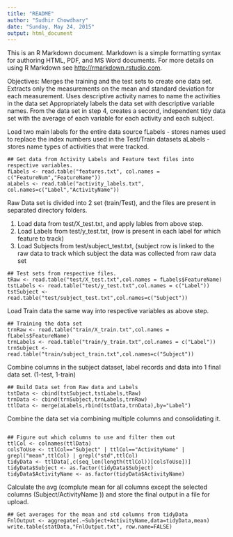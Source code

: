 ```yaml
---
title: "README"
author: "Sudhir Chowdhary"
date: "Sunday, May 24, 2015"
output: html_document
---
```


This is an R Markdown document. Markdown is a simple formatting syntax for authoring HTML, PDF, and MS Word documents. For more details on using R Markdown see <http://rmarkdown.rstudio.com>.

Objectives:
Merges the training and the test sets to create one data set.
Extracts only the measurements on the mean and standard deviation for each measurement.
Uses descriptive activity names to name the activities in the data set
Appropriately labels the data set with descriptive variable names.
From the data set in step 4, creates a second, independent tidy data set with the average of each variable for each activity and each subject.


Load two main labels for the entire data source
fLabels - stores names used to replace the index numbers used in the Test/Train datasets
aLabels - stores name types of activities that were tracked.


```{r}
## Get data from Activity Labels and Feature text files into respective variables.
fLabels <- read.table("features.txt", col.names = c("FeatureNum","FeatureName"))
aLabels <- read.table("activity_labels.txt", col.names=c("Label","ActivityName"))
```

Raw Data set is divided into 2 set (train/Test), and the files are present in separated directory folders.
1. Load data from test/X_test.txt, and apply lables from above step.
2. Load Labels from test/y_test.txt, (row is present in each label for which feature to track)
3. Load Subjects from test/subject_test.txt, (subject row is linked to the raw data to track which subject the data was collected from raw data set

```{r}
## Test sets from respective files.
tRaw <- read.table("test/X_test.txt",col.names = fLabels$FeatureName)
tstLabels <- read.table("test/y_test.txt",col.names = c("Label"))
tstSubject <- read.table("test/subject_test.txt",col.names=c("Subject"))
```
Load Train data the same way into respective variables as above step.

```{r}
## Training the data set
trnRaw <- read.table("train/X_train.txt",col.names = fLabels$FeatureName)
trnLabels <- read.table("train/y_train.txt",col.names = c("Label"))
trnSubject <- read.table("train/subject_train.txt",col.names=c("Subject"))
```

Combine columns in the subject dataset, label records and data into 1 final data set. (1-test, 1-train)
          
```{r}
## Build Data set from Raw data and Labels
tstData <- cbind(tstSubject,tstLabels,tRaw)
trnData <- cbind(trnSubject,trnLabels,trnRaw)
ttlData <- merge(aLabels,rbind(tstData,trnData),by="Label")
```

Combine the data set via combining multiple columns and consolidating it.

```{r}

## Figure out which columns to use and filter them out
ttlCol <- colnames(ttlData)
colsToUse <- ttlCol=="Subject" | ttlCol=="ActivityName" | grepl("mean",ttlCol) | grepl("std",ttlCol)
tidyData <- ttlData[,c(seq_len(length(ttlCol))[colsToUse])]
tidyData$Subject <- as.factor(tidyData$Subject)
tidyData$ActivityName <- as.factor(tidyData$ActivityName)

```
Calculate the avg (complute mean for all columns except the selected columns (Subject/ActivityName ))
and store the final output in a file for upload.

```{r}
## Get averages for the mean and std columns from tidyData
FnlOutput <- aggregate(.~Subject+ActivityName,data=tidyData,mean)
write.table(statData,"FnlOutput.txt", row.name=FALSE)
```

